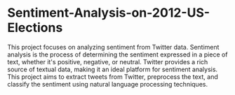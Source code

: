# Sentiment-Analysis-on-2012-US-Elections

This project focuses on analyzing sentiment from Twitter data. Sentiment analysis is the process of determining the sentiment expressed in a piece of text, whether it's positive, negative, or neutral. Twitter provides a rich source of textual data, making it an ideal platform for sentiment analysis. This project aims to extract tweets from Twitter, preprocess the text, and classify the sentiment using natural language processing techniques.
